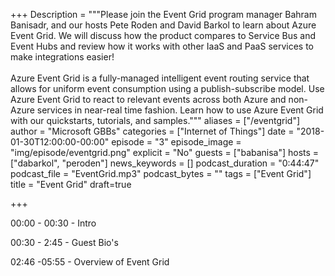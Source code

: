 +++
Description = """Please join the Event Grid program manager Bahram Banisadr, and our hosts Pete Roden 
and David Barkol to learn about Azure Event Grid. We will discuss how the product compares to Service Bus 
and Event Hubs and review how it works with other IaaS and PaaS services to make integrations easier! 
<br/><br/>
Azure Event Grid is a fully-managed intelligent event routing service that allows for uniform event consumption using 
a publish-subscribe model. Use Azure Event Grid to react to relevant events across both Azure and non-Azure services 
in near-real time fashion. Learn how to use Azure Event Grid with our quickstarts, tutorials, and samples."""
aliases = ["/eventgrid"]
author = "Microsoft GBBs"
categories = ["Internet of Things"]
date = "2018-01-30T12:00:00-00:00"
episode = "3"
episode_image = "img/episode/eventgrid.png"
explicit = "No"
guests = ["babanisa"]
hosts = ["dabarkol", "peroden"]
news_keywords = []
podcast_duration = "0:44:47"
podcast_file = "EventGrid.mp3"
podcast_bytes = ""
tags = ["Event Grid"]
title = "Event Grid"
draft=true


+++

00:00 - 00:30 - Intro

00:30 - 2:45 - Guest Bio's 

02:46 -05:55 - Overview of Event Grid

